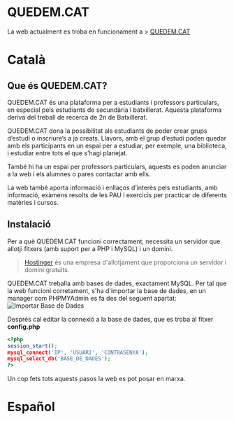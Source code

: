 # QUEDEM.CAT

La web actualment es troba en funcionament a > [QUEDEM.CAT](http://quedem.cat/)

# Català

## Que és QUEDEM.CAT?
QUEDEM.CAT és una plataforma per a estudiants i professors particulars, en especial pels estudiants de secundària i batxillerat. Aquesta plataforma deriva del treball de recerca de 2n de Batxillerat.

QUEDEM.CAT dona la possibilitat als estudiants de poder crear grups d’estudi o inscriure’s a ja creats. Llavors, amb el grup d’estudi  poden quedar amb els participants en un espai per a estudiar, per exemple, una biblioteca, i estudiar entre tots el que s’hagi planejat.

També hi ha un espai per professors particulars, aquests es poden anunciar a la web i els alumnes o pares contactar amb ells.

La web també aporta informació i enllaços d’interès pels estudiants, amb informació, exàmens resolts de les PAU i exercicis per practicar de diferents matèries i cursos.

## Instalació
Per a què QUEDEM.CAT funcioni correctament, necessita un servidor que allotji fitxers (amb suport per a PHP i MySQL) i un domini.
> [Hostinger](http://www.hostinger.es/) és una empresa d'allotjament que proporciona un servidor i domini gratuits.

QUEDEM.CAT treballa amb bases de dades, exactament MySQL. Per tal que la web funcioni corretament, s'ha d'importar la base de dades, en un manager com PHPMYAdmin es fa des del seguent apartat: 
![Importar Base de Dades](http://bernatixer.com/TDR/img/importar.png)

Després cal editar la connexió a la base de dades, que es troba al fitxer **config.php**
```php
<?php
session_start();
mysql_connect('IP', 'USUARI', 'CONTRASENYA');
mysql_select_db('BASE_DE_DADES');
?>
```
Un cop fets tots aquests pasos la web es pot posar en marxa.

# Español


